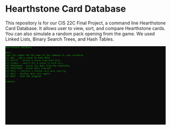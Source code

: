 # Hearthstone Card Database
This repository is for our CIS 22C Final Project, a command line Hearthstone Card Database. It allows user to view, sort, and compare Hearthstone cards. You can also simulate a random pack opening from the game.
We used Linked Lists, Binary Search Trees, and Hash Tables.

![](demo.gif)

